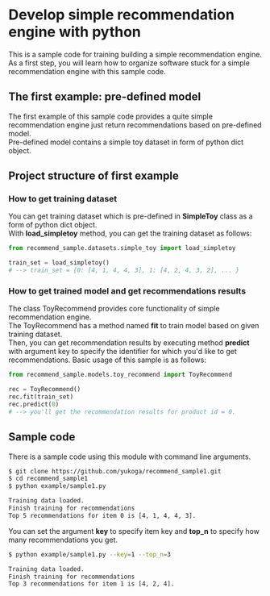 # Develop simple recommendation engine with python 
This is a sample code for training building a simple recommendation engine.  
As a first step, you will learn how to organize software stuck for a simple recommendation engine with this sample code.  


## The first example: pre-defined model  
The first example of this sample code provides a quite simple recommendation engine 
just return recommendations based on pre-defined model.  
Pre-defined model contains a simple toy dataset in form of python dict object.  


## Project structure of first example
### How to get training dataset  
You can get training dataset which is pre-defined in **SimpleToy** class as a form 
of python dict object.  
With **load_simpletoy** method, you can get the training dataset as follows:

```python
from recommend_sample.datasets.simple_toy import load_simpletoy

train_set = load_simpletoy()
# --> train_set = {0: [4, 1, 4, 4, 3], 1: [4, 2, 4, 3, 2], ... }

```   

### How to get trained model and get recommendations results
The class ToyRecommend provides core functionality of 
simple recommendation engine.  
The ToyRecommend has a method named **fit** to train model based on 
given training dataset.  
Then, you can get recommendation results by executing method **predict** with 
argument key to specify the identifier for which you'd like to get recommendations.
Basic usage of this sample is as follows:  

```python
from recommend_sample.models.toy_recommend import ToyRecommend

rec = ToyRecommend()
rec.fit(train_set)
rec.predict(0)
# --> you'll get the recommendation results for product id = 0.

```


## Sample code
There is a sample code using this module 
with command line arguments.  

```bash
$ git clone https://github.com/yukoga/recommend_sample1.git
$ cd recommend_sample1
$ python example/sample1.py 

Training data loaded.
Finish training for recommendations
Top 5 recommendations for item 0 is [4, 1, 4, 4, 3].  
```  

You can set the argument **key** to specify item key 
and **top_n** to specify how many recommendations you get.

```bash
$ python example/sample1.py --key=1 --top_n=3

Training data loaded.
Finish training for recommendations
Top 3 recommendations for item 1 is [4, 2, 4].  
```  
